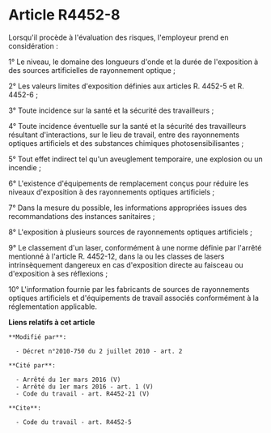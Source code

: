 # Article R4452-8

Lorsqu'il procède à l'évaluation des risques, l'employeur prend en considération : 

1° Le niveau, le domaine des longueurs d'onde et la durée de l'exposition à des sources artificielles de rayonnement
optique ; 

2° Les valeurs limites d'exposition définies aux articles R. 4452-5 et R. 4452-6 ; 

3° Toute incidence sur la santé et la sécurité des travailleurs ; 

4° Toute incidence éventuelle sur la santé et la sécurité des travailleurs résultant d'interactions, sur le lieu de travail,
entre des rayonnements optiques artificiels et des substances chimiques photosensibilisantes ; 

5° Tout effet indirect tel qu'un aveuglement temporaire, une explosion ou un incendie ; 

6° L'existence d'équipements de remplacement conçus pour réduire les niveaux d'exposition à des rayonnements optiques
artificiels ; 

7° Dans la mesure du possible, les informations appropriées issues des recommandations des instances sanitaires ; 

8° L'exposition à plusieurs sources de rayonnements optiques artificiels ; 

9° Le classement d'un laser, conformément à une norme définie par l'arrêté mentionné à l'article R. 4452-12, dans la ou les
classes de lasers intrinsèquement dangereux en cas d'exposition directe au faisceau ou d'exposition à ses réflexions ; 

10° L'information fournie par les fabricants de sources de rayonnements optiques artificiels et d'équipements de travail
associés conformément à la réglementation applicable.

**Liens relatifs à cet article**

	**Modifié par**:

	  - Décret n°2010-750 du 2 juillet 2010 - art. 2

	**Cité par**:

	  - Arrêté du 1er mars 2016 (V)
	  - Arrêté du 1er mars 2016 - art. 1 (V)
	  - Code du travail - art. R4452-21 (V)

	**Cite**:

	  - Code du travail - art. R4452-5
